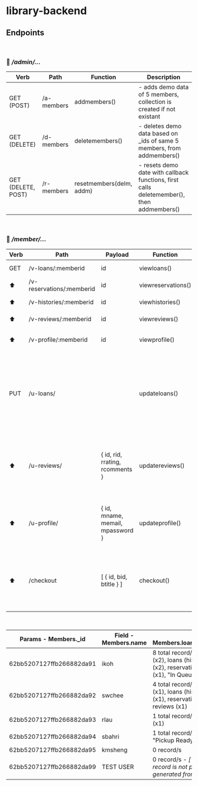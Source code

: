 # library-backend

## Endpoints

&nbsp;

### 🚩 _/admin/..._

| Verb               | Path       | Function                 | Description                                                                               |
| ------------------ | ---------- | ------------------------ | ----------------------------------------------------------------------------------------- |
| GET (POST)         | /a-members | addmembers()             | - adds demo data of 5 members, collection is created if not existant                      |
| GET (DELETE)       | /d-members | deletemembers()          | - deletes demo data based on \_ids of same 5 members, from addmembers()                   |
| GET (DELETE, POST) | /r-members | resetmembers(delm, addm) | - resets demo date with callback functions, first calls deletemember(), then addmembers() |

&nbsp;
&nbsp;

### 🚩 _/member/..._

| Verb | Path                      | Payload                          | Function           | Description                                                                                                     | Comments           |
| ---- | ------------------------- | -------------------------------- | ------------------ | --------------------------------------------------------------------------------------------------------------- | ------------------ |
| GET  | /v-loans/:memberid        | id                               | viewloans()        | - view all loans                                                                                                |                    |
| ⬆️   | /v-reservations/:memberid | id                               | viewreservations() | - view all histories                                                                                            |                    |
| ⬆️   | /v-histories/:memberid    | id                               | viewhistories()    | - view all reservations                                                                                         |                    |
| ⬆️   | /v-reviews/:memberid      | id                               | viewreviews()      | - view all reviews                                                                                              |                    |
| ⬆️   | /v-profile/:memberid      | id                               | viewprofile()      | - view editable profile info                                                                                    | - Unhashing on pwd |
| PUT  | /u-loans/                 |                                  | updateloans()      | - update single loan status of book - refreshes "On Loan" to "Returned", refreshes "returndate" to current date | - In Progress      |
| ⬆️   | /u-reviews/               | { id, rid, rrating, rcomments }  | updatereviews()    | - update single review - refreshes "rating" / "comments" / "reviewdate"                                         | - In Progress      |
| ⬆️   | /u-profile/               | { id, mname, memail, mpassword } | updateprofile()    | - update member profile - refreshes "name" / "email" / "password"                                               | - Hashing on pwd   |
| ⬆️   | /checkout                 | [ { id, bid, btitle } ]          | checkout()         | - create loan records for single or multiple items, at checkout on the cart page                                |                    |

&nbsp;
&nbsp;

| Params - Members.\_id    | Field - Members.name | Field - Members.loans/reservations/reviews                                                                                                          |
| ------------------------ | -------------------- | --------------------------------------------------------------------------------------------------------------------------------------------------- |
| 62bb5207127ffb266882da91 | ikoh                 | 8 total record/s in : loans - "On Loan" (x2), loans (histories) - "Returned" (x2), reservations - "Pickup Ready (x1), "In Queue" (x1), reviews (x2) |
| 62bb5207127ffb266882da92 | swchee               | 4 total record/s in : loans - "On Loan" (x1), loans (histories) - "Returned" (x1), reservations - "In Queue" (x1), reviews (x1)                     |
| 62bb5207127ffb266882da93 | rlau                 | 1 total record/s in : loans - "On Loan" (x1)                                                                                                        |
| 62bb5207127ffb266882da94 | sbahri               | 1 total record/s in : reservations - "Pickup Ready" (x1)                                                                                            |
| 62bb5207127ffb266882da95 | kmsheng              | 0 record/s                                                                                                                                          |
| 62bb5207127ffb266882da99 | TEST USER            | 0 record/s - _[ \*\*\* This particular record is not part of the demodata generated from /admin/a-members ]_                                        |
